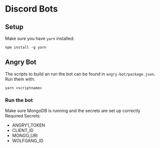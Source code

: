 # Discord Bots

## Setup

Make sure you have `yarn` installed:

    npm install -g yarn

## Angry Bot

The scripts to build an run the bot can be found in `angry-bot/package.json`. Run them with:

    yarn <scriptname>

### Run the bot

Make sure MongoDB is running and the secrets are set up correctly
Required Secrets:

-   ANGRY1_TOKEN
-   CLIENT_ID
-   MONGO_URI
-   WOLFGANG_ID

